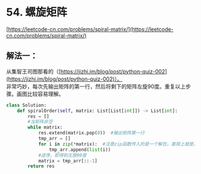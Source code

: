 # 54. 螺旋矩阵

[https://leetcode-cn.com/problems/spiral-matrix/](https://leetcode-cn.com/problems/spiral-matrix/)

## 解法一：

从集智王司图那看的（[https://jizhi.im/blog/post/python-quiz-002](https://jizhi.im/blog/post/python-quiz-002)）。   
非常巧妙，每次先输出矩阵的第一行，然后将剩下的矩阵左旋90度。重复以上步骤。画图比较容易理解。

```python
class Solution:
    def spiralOrder(self, matrix: List[List[int]]) -> List[int]:
        res = []
        #当矩阵非空
        while matrix:
            res.extend(matrix.pop(0))  #输出矩阵第一行
            tmp_arr = []
            for i in zip(*matrix):  #注意zip函数传入的是一个解包，直观上就是从左到右取矩阵的每一列
                tmp_arr.append(list(i))
            #逆序，即得到左旋90度
            matrix = tmp_arr[::-1]
        return res
```

